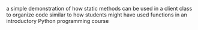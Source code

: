 a simple demonstration of how static methods can be used in a client class to organize code similar to how students might have used functions in an introductory Python programming course
